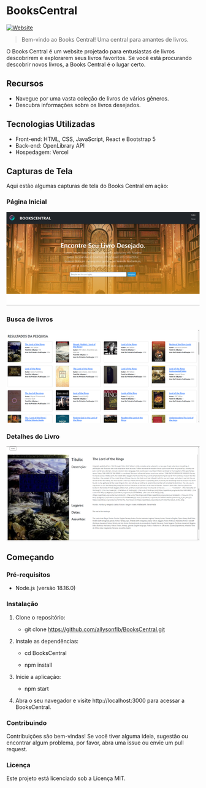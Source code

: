 # BooksCentral

[![Website](https://img.shields.io/website?label=Books%20Central&style=flat-square&url=https%3A%2F%2Fbooks-central.vercel.app%2F)](https://books-central.vercel.app/)

> Bem-vindo ao Books Central! Uma central para amantes de livros.

O Books Central é um website projetado para entusiastas de livros descobrirem e explorarem seus livros favoritos. Se você está procurando descobrir novos livros, a Books Central é o lugar certo.

## Recursos

- Navegue por uma vasta coleção de livros de vários gêneros.
- Descubra informações sobre os livros desejados.

## Tecnologias Utilizadas

- Front-end: HTML, CSS, JavaScript, React e Bootstrap 5
- Back-end: OpenLibrary API
- Hospedagem: Vercel


## Capturas de Tela

Aqui estão algumas capturas de tela do Books Central em ação:

### Página Inicial

![Página Inicial](screenshots/home.png)

### Busca de livros

![Busca de livros](screenshots/books_search.png)

### Detalhes do Livro

![Detalhes do Livro](screenshots/book_details.png)

## Começando

### Pré-requisitos

- Node.js (versão 18.16.0)

### Instalação

1. Clone o repositório:

   - git clone https://github.com/allysonflb/BooksCentral.git

2. Instale as dependências:


   - cd BooksCentral
    
   - npm install

3. Inicie a aplicação:


   - npm start

4. Abra o seu navegador e visite http://localhost:3000 para acessar a BooksCentral.     

### Contribuindo

Contribuições são bem-vindas! Se você tiver alguma ideia, sugestão ou encontrar algum problema, por favor, abra uma issue ou envie um pull request.

### Licença

Este projeto está licenciado sob a Licença MIT.


